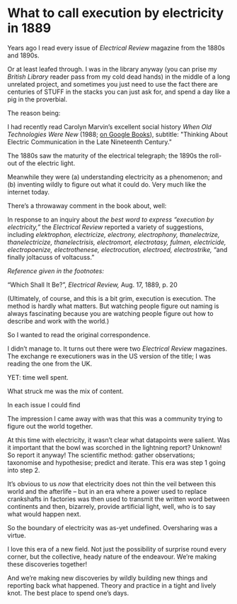 # What to call execution by electricity in 1889

Years ago I read every issue of _Electrical Review_ magazine from the 1880s
and 1890s.

Or at least leafed through. I was in the library anyway (you can prise my
_British Library_ reader pass from my cold dead hands) in the middle of a long
unrelated project, and sometimes you just need to use the fact there are
centuries of STUFF in the stacks you can just ask for, and spend a day like a
pig in the proverbial.

The reason being:

I had recently read Carolyn Marvin’s excellent social history _When Old
Technologies Were New_ (1988; [on Google
Books](https://www.google.co.uk/books/edition/When_Old_Technologies_Were_New/GgepDgAAQBAJ?hl=en&gbpv=1)),
subtitle: "Thinking About Electric Communication in the Late Nineteenth
Century."

The 1880s saw the maturity of the electrical telegraph; the 1890s the roll-out
of the electric light.

Meanwhile they were (a) understanding electricity as a phenomenon; and (b)
inventing wildly to figure out what it could do. Very much like the internet
today.

There’s a throwaway comment in the book about, well:

In response to an inquiry about _the best word to express “execution by
electricity,”_ the _Electrical Review_ reported a variety of suggestions,
including _elektrophon, electricize, electrony, electrophony, thanelectrize,
thanelectricize, thanelectrisis, electromort, electrotasy, fulmen,
electricide, electropoenize, electrothenese, electrocution, electroed,
electrostrike,_ “and finally joltacuss of voltacuss.”

_Reference given in the footnotes:_

“Which Shall It Be?”, _Electrical Review,_ Aug. 17, 1889, p. 20

(Ultimately, of course, and this is a bit grim, execution is execution. The
method is hardly what matters. But watching people figure out naming is always
fascinating because you are watching people figure out how to describe and
work with the world.)

So I wanted to read the original correspondence.

I didn’t manage to. It turns out there were two _Electrical Review_ magazines.
The exchange re executioners was in the US version of the title; I was reading
the one from the UK.

YET: time well spent.

What struck me was the mix of content.

In each issue I could find

The impression I came away with was that this was a community trying to figure
out the world together.

At this time with electricity, it wasn’t clear what datapoints were salient.
Was it important that the bowl was scorched in the lightning report? Unknown!
So report it anyway! The scientific method: gather observations; taxonomise
and hypothesise; predict and iterate. This era was step 1 going into step 2.

It’s obvious to us _now_ that electricity does not thin the veil between this
world and the afterlife – but in an era where a power used to replace
crankshafts in factories was then used to transmit the written word between
continents and then, bizarrely, provide artificial light, well, who is to say
what would happen next.

So the boundary of electricity was as-yet undefined. Oversharing was a virtue.

I love this era of a new field. Not just the possibility of surprise round
every corner, but the collective, heady nature of the endeavour. We’re making
these discoveries together!

And we’re making new discoveries by wildly building new things and reporting
back what happened. Theory and practice in a tight and lively knot. The best
place to spend one’s days.

